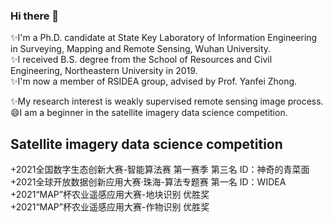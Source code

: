 ### Hi there 👋

✨I'm a Ph.D. candidate at State Key Laboratory of Information Engineering in Surveying, Mapping and Remote Sensing, Wuhan University.  
✨I received B.S. degree from the School of Resources and Civil Engineering, Northeastern University in 2019.  
✨I'm now a member of RSIDEA group, advised by Prof. Yanfei Zhong.

✨My research interest is weakly supervised remote sensing image process.  
😄I am a beginner in the satellite imagery data science competition.


## Satellite imagery data science competition  
+2021全国数字生态创新大赛-智能算法赛 第一赛季 第三名 ID：神奇的青菜面  
+2021全球开放数据创新应用大赛·珠海-算法专题赛 第一名 ID：WIDEA  
+2021“MAP”杯农业遥感应用大赛-地块识别 优胜奖  
+2021“MAP”杯农业遥感应用大赛-作物识别 优胜奖

<!--
**Hengwei-Zhao96/Hengwei-Zhao96** is a ✨ _special_ ✨ repository because its `README.md` (this file) appears on your GitHub profile.

Here are some ideas to get you started:

- 🔭 I’m currently working on ...
- 🌱 I’m currently learning ...
- 👯 I’m looking to collaborate on ...
- 🤔 I’m looking for help with ...
- 💬 Ask me about ...
- 📫 How to reach me: ...
- 😄 Pronouns: ...
- ⚡ Fun fact: ...
-->
